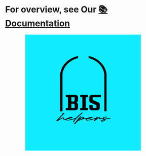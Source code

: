 # For overview, see Our [📚 Documentation](https://bis-helper.gitbook.io/bis-helper-docs)


<figure>
  <center>
  <a href="https://bis-helper.gitbook.io/bis-helper-docs">
  <img src="../.gitbook/assets/bis_helpers_logo.jpg" alt="" width="375">
  </a>
  </center>
</figure>
